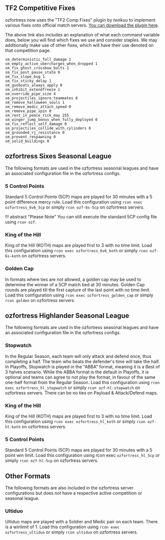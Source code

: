 ## TF2 Competitive Fixes
ozfortress now uses the "TF2 Comp Fixes" plugin by *twiikuu* to implement various fixes onto official match servers. [You can download the plugin here](https://github.com/ldesgoui/tf2-comp-fixes).

The above link also includes an explanation of what each command variable does, below you will find which fixes we use and consider staples. We may additionally make use of other fixes, which will have their use denoted on that competition page.

```
sm_deterministic_fall_damage 1
sm_empty_active_ubercharges_when_dropped 1
sm_fix_ghost_crossbow_bolts 1
sm_fix_post_pause_state 0
sm_fix_slope_bug 1
sm_fix_sticky_delay 1
sm_gunboats_always_apply 0
sm_inhibit_extendfreeze 1
sm_override_pipe_size 4
sm_projectiles_ignore_teammates 0
sm_remove_halloween_souls 1
sm_remove_medic_attach_speed 0
sm_remove_pipe_spin 0
sm_rest_in_peace_rick_may 255
sm_winger_jump_bonus_when_fully_deployed 0
sm_fix_reflect_self_damage 0
sm_projectiles_collide_with_cylinders 0
sm_grounded_rj_resistance 0
sm_prevent_respawning 0
sm_solid_buildings 0
```

## ozfortress Sixes Seasonal League
The following formats are used in the ozfortress seasonal leagues and have an associated configuration file in the ozfortress configs.

### 5 Control Points
Standard 5 Control Points (5CP) maps are played for 30 minutes with a 5 point difference mercy rule. Load this configuration using `rcon exec ozfortress_6v6_5cp` or simply `rcon ozf-6s-5cp` on ozfortress servers. 

!!! abstract "Please Note"
    You can still execute the standard 5CP config file using `rcon ozf`.

### King of the Hill
King of the Hill (KOTH) maps are played first to 3 with no time limit. Load this configuration using `rcon exec ozfortress_6v6_koth` or simply `rcon ozf-6s-koth` on ozfortress servers.

### Golden Cap
In formats where ties are not allowed, a golden cap may be used to determine the winner of a 5CP match tied at 30 minutes. Golden Cap rounds are played till the first capture of the last point with no time limit. Load this configuration using `rcon exec ozfortress_golden_cap` or simply `rcon golden` on ozfortress servers.


## ozfortress Highlander Seasonal League
The following formats are used in the ozfortress seasonal leagues and have an associated configuration file in the ozfortress configs.

### Stopwatch
In the Regular Season, each team will only attack and defend once, thus completing a half. The team who beats the defender's time will take the half. In Playoffs, Stopwatch is played in the "ABBA" format, meaning it is a Best of 3 halves scenario. While the ABBA format is the default in Playoffs, it is optional and teams can agree to not play the format, in favour of the same one-half format from the Regular Season. Load this configuration using `rcon exec ozfortress_hl_stopwatch` or simply `rcon ozf-hl-stopwatch` on ozfortress servers.
There can be no ties on Payload & Attack/Defend maps.

### King of the Hill
King of the Hill (KOTH) maps are played first to 3 with no time limit. Load this configuration using `rcon exec ozfortress_hl_koth` or simply `rcon ozf-hl-koth` on ozfortress servers.

### 5 Control Points
Standard 5 Control Points (5CP) maps are played for 30 minutes with a 5 point win limit. Load this configuration using rcon exec `ozfortress_hl_5cp` or simply `rcon ozf-hl-5cp` on ozfortress servers.

## Other Formats
The following formats are also included in the ozfortress server configurations but does not have a respective active competition or seasonal league.

### Ultiduo
Ultiduo maps are played with a Soldier and Medic pair on each team. There is a winlimit of 1. Load this configuration using `rcon exec ozfortress_ultiduo` or simply `rcon ultiduo` on ozfortress servers.
